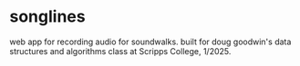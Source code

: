 # songlines
web app for recording audio for soundwalks. 
built for doug goodwin's data structures and algorithms class at Scripps College, 1/2025.

